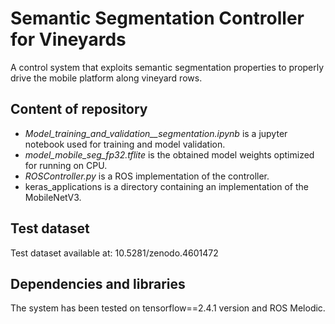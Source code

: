 
# Semantic Segmentation Controller for Vineyards
A control system that exploits semantic segmentation properties to properly drive the mobile platform along vineyard rows.

## Content of repository
- _Model\_training\_and\_validation\_\_segmentation.ipynb_ is a jupyter notebook used for training and model validation.
- _model\_mobile\_seg\_fp32.tflite_ is the obtained model weights optimized for running on CPU.
- _ROSController.py_ is a ROS implementation of the controller.
- keras\_applications is a directory containing an implementation of the MobileNetV3.


## Test dataset
Test dataset available at: 10.5281/zenodo.4601472


## Dependencies and libraries
The system has been tested on tensorflow==2.4.1 version and ROS Melodic.

